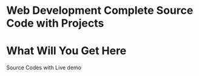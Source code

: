 # Web Development Complete Source Code with Projects 

<h1>What Will You Get Here</h1>
<p>Source Codes with Live demo</p>
